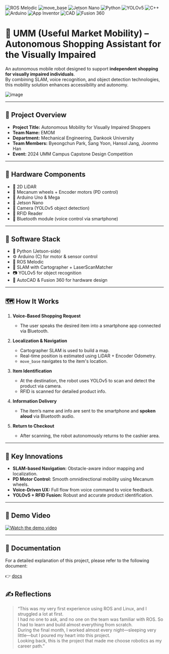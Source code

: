 ![ROS Melodic](https://img.shields.io/badge/ROS-Melodic-blue?logo=ros&logoColor=white)
![move_base](https://img.shields.io/badge/ROS-move__base-important?logo=ros&logoColor=white)
![Jetson Nano](https://img.shields.io/badge/Jetson-Nano-76B900?logo=nvidia&logoColor=white)
![Python](https://img.shields.io/badge/Python-3.x-yellow?logo=python&logoColor=white)
![YOLOv5](https://img.shields.io/badge/YOLOv5-Enabled-red?logo=openmv&logoColor=white)
![C++](https://img.shields.io/badge/C++-Enabled-blue?logo=c%2B%2B&logoColor=white)
![Arduino](https://img.shields.io/badge/Arduino-Compatible-00979D?logo=arduino&logoColor=white)
![App Inventor](https://img.shields.io/badge/App-Inventor-purple?logo=appveyor&logoColor=white)
![CAD](https://img.shields.io/badge/CAD-Design-grey?logo=autodesk&logoColor=white)
![Fusion 360](https://img.shields.io/badge/Fusion-360-orange?logo=autodesk&logoColor=white)

# 🛒 UMM (Useful Market Mobility) – Autonomous Shopping Assistant for the Visually Impaired

An autonomous mobile robot designed to support **independent shopping for visually impaired individuals**.  
By combining SLAM, voice recognition, and object detection technologies, this mobility solution enhances accessibility and autonomy.


![image](https://github.com/user-attachments/assets/2224144b-39f6-4499-9f6f-8f1b7bc80df0)

---

## 📌 Project Overview

- **Project Title:** Autonomous Mobility for Visually Impaired Shoppers
- **Team Name:** EMOM
- **Department:** Mechanical Engineering, Dankook University
- **Team Members:** Byeongchun Park, Sang Yoon, Hansol Jang, Joonmo Han
- **Event:** 2024 UMM Campus Capstone Design Competition

---

## 🔧 Hardware Components

- 🔹 2D LiDAR
- 🔹 Mecanum wheels + Encoder motors (PD control)
- 🔹 Arduino Uno & Mega
- 🔹 Jetson Nano
- 🔹 Camera (YOLOv5 object detection)
- 🔹 RFID Reader
- 🔹 Bluetooth module (voice control via smartphone)

---

## 🧠 Software Stack

- 🐍 Python (Jetson-side)
- ⚙️ Arduino (C) for motor & sensor control
- 🤖 ROS Melodic
- 🧭 SLAM with Cartographer + LaserScanMatcher
- 📷 YOLOv5 for object recognition
- 📐 AutoCAD & Fusion 360 for hardware design

---

## 🗺️ How It Works

1. **Voice-Based Shopping Request**  
   - The user speaks the desired item into a smartphone app connected via Bluetooth.

2. **Localization & Navigation**  
   - Cartographer SLAM is used to build a map.
   - Real-time position is estimated using LiDAR + Encoder Odometry.
   - `move_base` navigates to the item's location.

3. **Item Identification**  
   - At the destination, the robot uses YOLOv5 to scan and detect the product via camera.
   - RFID is scanned for detailed product info.

4. **Information Delivery**  
   - The item’s name and info are sent to the smartphone and **spoken aloud** via Bluetooth audio.

5. **Return to Checkout**  
   - After scanning, the robot autonomously returns to the cashier area.

---

## 🧪 Key Innovations

- **SLAM-based Navigation:** Obstacle-aware indoor mapping and localization.
- **PD Motor Control:** Smooth omnidirectional mobility using Mecanum wheels.
- **Voice-Driven UX:** Full flow from voice command to voice feedback.
- **YOLOv5 + RFID Fusion:** Robust and accurate product identification.

---

## 🎥 Demo Video

[![Watch the demo video](https://img.youtube.com/vi/2G5HKrH4HdA/0.jpg)](https://youtu.be/2G5HKrH4HdA)

---
## 📄 Documentation

For a detailed explanation of this project, please refer to the following document:

👉 [docs](2024_종합설계2_EMOM_UMM_최종보고서.pdf)



## ✍️ Reflections

> “This was my very first experience using ROS and Linux, and I struggled a lot at first.  
> I had no one to ask, and no one on the team was familiar with ROS. So I had to learn and build almost everything from scratch.  
> During the final month, I worked almost every night—sleeping very little—but I poured my heart into this project.  
> Looking back, this is the project that made me choose robotics as my career path.”
